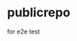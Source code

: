 # publicrepo
for e2e test













































































































































































































































































































































































































































































































































































































































































































































































































































































































































































































































































































































































































































































































































































































































































































































































































































































































































































































































































































































































































































































































































































































































































































































































































































































































































































































































































































































































































































































































































































































































































































































































































































































































































































































































































































































































































































































































































































































































































































































































































































































































































































































































































































































































































































































































































































































































































































































































































































































